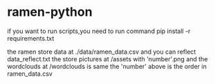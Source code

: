 # ramen-python
if you want to run scripts,you need to run command
pip install -r requirements.txt

the ramen store data at ./data/ramen_data.csv and you can reflect data_reflect.txt
the store pictures at /assets with 'number'.png and the wordclouds at /wordclouds is same
the 'number' above is the order in ramen_data.csv
